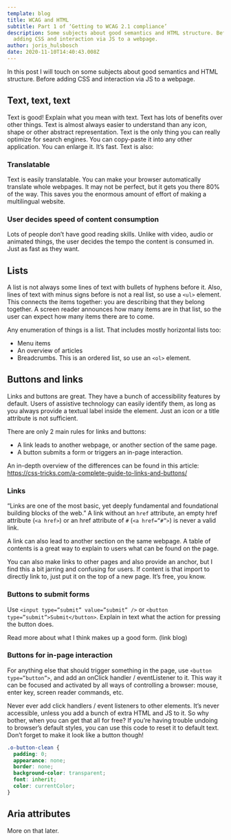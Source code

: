 ```yaml
---
template: blog
title: WCAG and HTML
subtitle: Part 1 of ‘Getting to WCAG 2.1 compliance’
description: Some subjects about good semantics and HTML structure. Before
  adding CSS and interaction via JS to a webpage.
author: joris_hulsbosch
date: 2020-11-10T14:40:43.008Z
---
```

In this post I will touch on some subjects about good semantics and HTML structure. Before adding CSS and interaction via JS to a webpage.

## Text, text, text

Text is good! Explain what you mean with text. Text has lots of benefits over other things. Text is almost always easier to understand than any icon, shape or other abstract representation. Text is the only thing you can really optimize for search engines. You can copy-paste it into any other application. You can enlarge it. It’s fast. Text is also:

### Translatable

Text is easily translatable. You can make your browser automatically translate whole webpages. It may not be perfect, but it gets you there 80% of the way. This saves you the enormous amount of effort of making a multilingual website.

### User decides speed of content consumption

Lots of people don’t have good reading skills. Unlike with video, audio or animated things, the user decides the tempo the content is consumed in. Just as fast as they want.

## Lists

A list is not always some lines of text with bullets of hyphens before it. Also, lines of text with minus signs before is not a real list, so use a `<ul>` element. This connects the items together: you are describing that they belong together. A screen reader announces how many items are in that list, so the user can expect how many items there are to come.

Any enumeration of things is a list. That includes mostly horizontal lists too:

-	Menu items
-	An overview of articles
-	Breadcrumbs. This is an ordered list, so use an `<ol>` element.

## Buttons and links

Links and buttons are great. They have a bunch of accessibility features by default. Users of assistive technology can easily identify them, as long as you always provide a textual label inside the element. Just an icon or a title attribute is not sufficient.

There are only 2 main rules for links and buttons:

-	A link leads to another webpage, or another section of the same page.
-	A button submits a form or triggers an in-page interaction.

An in-depth overview of the differences can be found in this article: https://css-tricks.com/a-complete-guide-to-links-and-buttons/

### Links

“Links are one of the most basic, yet deeply fundamental and foundational building blocks of the web.” A link without an `href` attribute, an empty href attribute (`<a href>`) or an href attribute of `#` (`<a href=”#”>`) is never a valid link.

A link can also lead to another section on the same webpage. A table of contents is a great way to explain to users what can be found on the page.

You can also make links to other pages and also provide an anchor, but I find this a bit jarring and confusing for users. If content is that import to directly link to, just put it on the top of a new page. It’s free, you know.

### Buttons to submit forms

Use `<input type=”submit” value=”submit” />` or `<button type=”submit”>Submit</button>`. Explain in text what the action for pressing the button does.

Read more about what I think makes up a good form. (link blog)

### Buttons for in-page interaction

For anything else that should trigger something in the page, use `<button type=”button”>`, and add an onClick handler / eventListener to it. This way it can be focused and activated by all ways of controlling a browser: mouse, enter key, screen reader commands, etc.

Never ever add click handlers / event listeners to other elements. It’s never accessible, unless you add a bunch of extra HTML and JS to it. So why bother, when you can get that all for free? If you’re having trouble undoing to browser’s default styles, you can use this code to reset it to default text. Don’t forget to make it look like a button though!

```css
.o-button-clean {
  padding: 0;
  appearance: none;
  border: none;
  background-color: transparent;
  font: inherit;
  color: currentColor;
}
```

## Aria attributes

More on that later.
